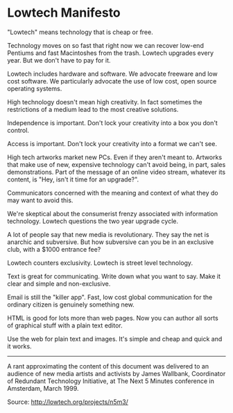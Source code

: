 # Lowtech Manifesto

"Lowtech" means technology that is cheap or free.

Technology moves on so fast that right now we can recover low-end Pentiums and fast Macintoshes from the trash. Lowtech upgrades every year. But we don't have to pay for it.

Lowtech includes hardware and software. We advocate freeware and low cost software. We particularly advocate the use of low cost, open source operating systems.

High technology doesn't mean high creativity. In fact sometimes the restrictions of a medium lead to the most creative solutions.

Independence is important. Don't lock your creativity into a box you don't control.

Access is important. Don't lock your creativity into a format we can't see.

High tech artworks market new PCs. Even if they aren't meant to. Artworks that make use of new, expensive technology can't avoid being, in part, sales demonstrations. Part of the message of an online video stream, whatever its content, is "Hey, isn't it time for an upgrade?".

Communicators concerned with the meaning and context of what they do may want to avoid this.

We're skeptical about the consumerist frenzy associated with information technology. Lowtech questions the two year upgrade cycle.

A lot of people say that new media is revolutionary. They say the net is anarchic and subversive. But how subversive can you be in an exclusive club, with a $1000 entrance fee?

Lowtech counters exclusivity. Lowtech is street level technology.

Text is great for communicating. Write down what you want to say. Make it clear and simple and non-exclusive.

Email is still the "killer app". Fast, low cost global communication for the ordinary citizen is genuinely something new.

HTML is good for lots more than web pages. Now you can author all sorts of graphical stuff with a plain text editor.

Use the web for plain text and images. It's simple and cheap and quick and it works.

----

A rant approximating the content of this document was delivered to an audience of new media artists and activists by James Wallbank, Coordinator of Redundant Technology Initiative, at The Next 5 Minutes conference in Amsterdam, March 1999.

Source: http://lowtech.org/projects/n5m3/